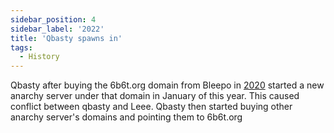 ```yaml
---
sidebar_position: 4
sidebar_label: '2022'
title: 'Qbasty spawns in'
tags:
  - History
---
```



Qbasty after buying the 6b6t.org domain from Bleepo in [2020](./2020.md) started a new anarchy server under that domain in January of this year. This caused conflict between qbasty and Leee. Qbasty then started buying other anarchy server's domains and pointing them to 6b6t.org